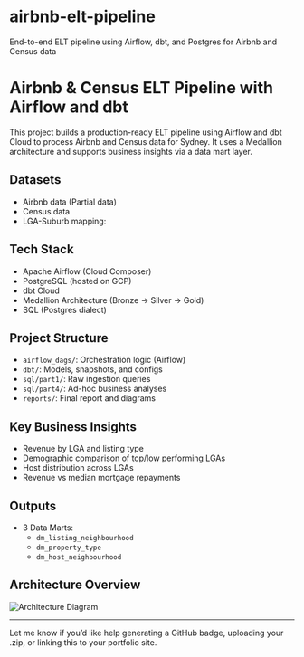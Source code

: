 # airbnb-elt-pipeline
End-to-end ELT pipeline using Airflow, dbt, and Postgres for Airbnb and Census data

# Airbnb & Census ELT Pipeline with Airflow and dbt

This project builds a production-ready ELT pipeline using Airflow and dbt Cloud to process Airbnb and Census data for Sydney. It uses a Medallion architecture and supports business insights via a data mart layer.

## Datasets
- Airbnb data (Partial data)
- Census data
- LGA-Suburb mapping: 

## Tech Stack
- Apache Airflow (Cloud Composer)
- PostgreSQL (hosted on GCP)
- dbt Cloud
- Medallion Architecture (Bronze → Silver → Gold)
- SQL (Postgres dialect)

## Project Structure
- `airflow_dags/`: Orchestration logic (Airflow)
- `dbt/`: Models, snapshots, and configs
- `sql/part1/`: Raw ingestion queries
- `sql/part4/`: Ad-hoc business analyses
- `reports/`: Final report and diagrams

## Key Business Insights
- Revenue by LGA and listing type
- Demographic comparison of top/low performing LGAs
- Host distribution across LGAs
- Revenue vs median mortgage repayments

## Outputs
- 3 Data Marts:
  - `dm_listing_neighbourhood`
  - `dm_property_type`
  - `dm_host_neighbourhood`

## Architecture Overview
![Architecture Diagram](assets/architecture.png)

---

Let me know if you’d like help generating a GitHub badge, uploading your .zip, or linking this to your portfolio site.
